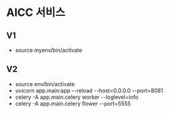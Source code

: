 # AICC 서비스

## V1
- source myenv/bin/activate

## V2 
- source env/bin/activate
- uvicorn app.main:app --reload --host=0.0.0.0 --port=8081
- celery -A app.main.celery worker --loglevel=info
- celery -A app.main.celery flower --port=5555

